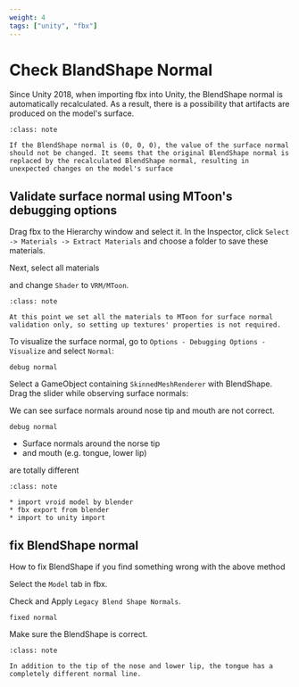 ```yaml
---
weight: 4
tags: ["unity", "fbx"]
---
```


# Check BlandShape Normal

Since Unity 2018, when importing fbx into Unity, the BlendShape normal is automatically recalculated. As a result, there is a possibility that artifacts are produced on the model's surface.

```{admonition} Details
:class: note

If the BlendShape normal is (0, 0, 0), the value of the surface normal should not be changed. It seems that the original BlendShape normal is replaced by the recalculated BlendShape normal, resulting in unexpected changes on the model's surface

```

## Validate surface normal using MToon's debugging options

Drag fbx to the Hierarchy window and select it. In the Inspector, click `Select -> Materials -> Extract Materials` and choose a folder to save these materials.

Next, select all materials

and change `Shader` to `VRM/MToon`.

```{admonition} Surface normal validation
:class: note

At this point we set all the materials to MToon for surface normal validation only, so setting up textures' properties is not required.
```

To visualize the surface normal, go to `Options - Debugging Options - Visualize` and select `Normal`:

```{figure} /_static/images/vrm/mtoon_normal.gif
debug normal
```

Select a GameObject containing `SkinnedMeshRenderer` with BlendShape. Drag the slider while observing surface normals:

We can see surface normals around nose tip and mouth are not correct.

```{figure} /_static/images/vrm/broken_normal.jpg
debug normal
```

* Surface normals around the norse tip
* and mouth (e.g. tongue, lower lip)

are totally different 

```{admonition} detail
:class: note

* import vroid model by blender
* fbx export from blender
* import to unity import
```

## fix BlendShape normal

How to fix BlendShape if you find something wrong with the above method

Select the `Model` tab in fbx.

Check and Apply `Legacy Blend Shape Normals`.

```{figure} /_static/images/vrm/legacy_normal_fixed.jpg
fixed normal
```

Make sure the BlendShape is correct.

```{admonition} Differences from before correction
:class: note

In addition to the tip of the nose and lower lip, the tongue has a completely different normal line.
```

